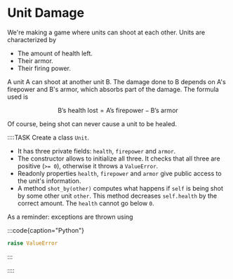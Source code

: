 # Unit Damage

We're making a game where units can shoot at each other.
Units are characterized by

* The amount of health left.
* Their armor.
* Their firing power.

A unit A can shoot at another unit B.
The damage done to B depends on A's firepower and B's armor, which absorbs part of the damage.
The formula used is

$$
    \textrm{B's health lost} = \textrm{A's firepower} - \textrm{B's armor}
$$

Of course, being shot can never cause a unit to be healed.

::::TASK
Create a class `Unit`.

* It has three private fields: `health`, `firepower` and `armor`.
* The constructor allows to initialize all three.
  It checks that all three are positive (`>= 0`), otherwise it throws a `ValueError`.
* Readonly properties `health`, `firepower` and `armor` give public access to the unit's information.
* A method `shot_by(other)` computes what happens if `self` is being shot by some other unit `other`.
  This method decreases `self.health` by the correct amount.
  The `health` cannot go below `0`.

As a reminder: exceptions are thrown using

:::code{caption="Python"}

```python
raise ValueError
```

:::

::::
